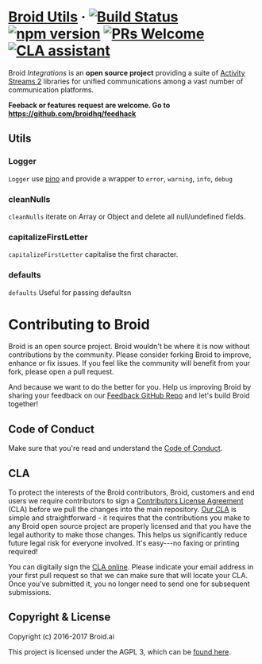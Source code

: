 # [Broid Utils](https://github.com/broidhq/feedhack) &middot; [![Build Status](https://travis-ci.org/broidHQ/broid-utils.svg?branch=master)](https://travis-ci.org/broidHQ/broid-utils) [![npm version](https://img.shields.io/npm/v/broid-utils.svg?style=flat)](https://www.npmjs.com/package/broid-utils) [![PRs Welcome](https://img.shields.io/badge/PRs-welcome-brightgreen.svg)](https://github.com/broidHQ/feedhack) [![CLA assistant](https://cla-assistant.io/readme/badge/broidhq/feedhack)](https://cla-assistant.io/broidhq/feedhack)

Broid _Integrations_ is an **open source project** providing a suite of [Activity Streams 2](https://www.w3.org/TR/activitystreams-core/) libraries for unified communications among a vast number of communication platforms.

**Feeback or features request are welcome. Go to https://github.com/broidhq/feedhack**

## Utils

### Logger

`Logger` use [pino](https://github.com/pinojs/pino) and provide a wrapper to `error`, `warning`, `info`, `debug`

### cleanNulls

`cleanNulls` iterate on Array or Object and delete all null/undefined fields.

### capitalizeFirstLetter

`capitalizeFirstLetter` capitalise the first character.

### defaults

`defaults` Useful for passing defaultsn

# Contributing to Broid

Broid is an open source project. Broid wouldn't be where it is now without contributions by the community. Please consider forking Broid to improve, enhance or fix issues. If you feel like the community will benefit from your fork, please open a pull request.

And because we want to do the better for you. Help us improving Broid by
sharing your feedback on our [Feedback GitHub Repo](https://github.com/broidhq/feedhack) and let's build Broid together!

## Code of Conduct

Make sure that you're read and understand the [Code of Conduct](http://contributor-covenant.org/version/1/2/0/).

## CLA

To protect the interests of the Broid contributors, Broid, customers and end users we require contributors to sign a [Contributors License Agreement](https://cla-assistant.io/broidhq/feedhack) (CLA) before we pull the changes into the main repository. [Our CLA](https://cla-assistant.io/broidhq/feedhack) is simple and straightforward - it requires that the contributions you make to any Broid open source project are properly licensed and that you have the legal authority to make those changes. This helps us significantly reduce future legal risk for everyone involved. It's easy---no faxing or printing required!

You can digitally sign the [CLA online](https://cla-assistant.io/broidhq/feedhack). Please indicate your email address in your first pull request so that we can make sure that will locate your CLA. Once you've submitted it, you no longer need to send one for subsequent submissions.

## Copyright & License

Copyright (c) 2016-2017 Broid.ai

This project is licensed under the AGPL 3, which can be
[found here](https://www.gnu.org/licenses/agpl-3.0.en.html).
